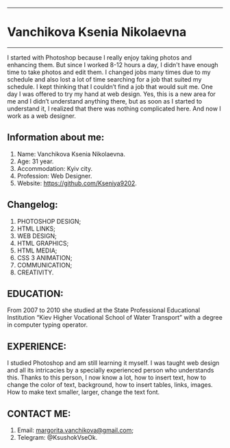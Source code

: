 -----------------------
# Vanchikova Ksenia Nikolaevna
-----------------------
I started with Photoshop because I really enjoy taking photos and enhancing them. But since I worked 8-12 hours a day, I didn't have enough time to take photos and edit them. I changed jobs many times due to my schedule and also lost a lot of time searching for a job that suited my schedule. I kept thinking that I couldn’t find a job that would suit me. One day I was offered to try my hand at web design. Yes, this is a new area for me and I didn’t understand anything there, but as soon as I started to understand it, I realized that there was nothing complicated here. And now I work as a web designer.


Information about me:
-----------------------
1) Name: Vanchikova Ksenia Nikolaevna.
2) Age:	31 year.
3) Accommodation: Kyiv city.
4) Profession: Web Designer.
5) Website: https://github.com/Kseniya9202.

Changelog:
-----------------------
1) PHOTOSHOP DESIGN;
2) HTML LINKS;
3) WEB DESIGN;
4) HTML GRAPHICS;
5) HTML MEDIA;
6) CSS 3 ANIMATION;
7) COMMUNICATION;
8) CREATIVITY.


EDUCATION:
-----------------------
From 2007 to 2010 she studied at the State Professional Educational Institution “Kiev Higher Vocational School of Water Transport” with a degree in computer typing operator.

EXPERIENCE:
-----------------------
I studied Photoshop and am still learning it myself. I was taught web design and all its intricacies by a specially experienced person who understands this. Thanks to this person, I now know a lot, how to insert text, how to change the color of text, background, how to insert tables, links, images. How to make text smaller, larger, change the text font.

CONTACT ME:
-----------------------
1) Email:
margorita.vanchikova@gmail.com;
2) Telegram:
@KsushokVseOk.
